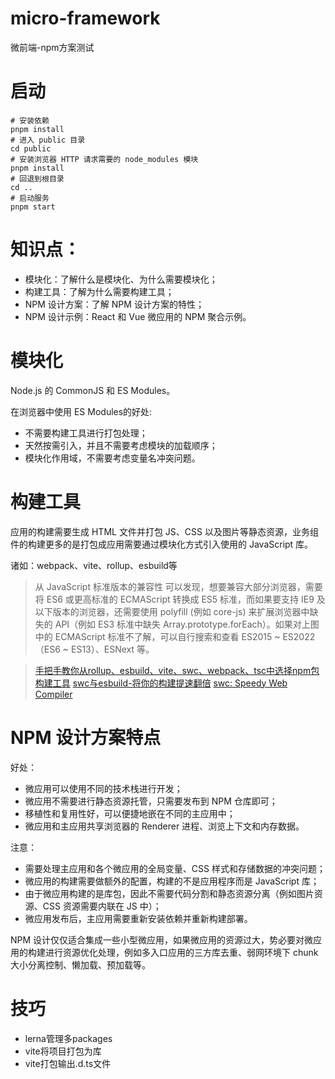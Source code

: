 # micro-framework
微前端-npm方案测试

# 启动
    # 安装依赖
    pnpm install
    # 进入 public 目录
    cd public
    # 安装浏览器 HTTP 请求需要的 node_modules 模块
    pnpm install
    # 回退到根目录
    cd ..
    # 启动服务
    pnpm start


# 知识点：
+ 模块化：了解什么是模块化、为什么需要模块化；
+ 构建工具：了解为什么需要构建工具；
+ NPM 设计方案：了解 NPM 设计方案的特性；
+ NPM 设计示例：React 和 Vue 微应用的 NPM 聚合示例。

# 模块化
Node.js 的 CommonJS 和 ES Modules。

在浏览器中使用 ES Modules的好处:

+ 不需要构建工具进行打包处理；
+ 天然按需引入，并且不需要考虑模块的加载顺序；
+ 模块化作用域，不需要考虑变量名冲突问题。

# 构建工具
应用的构建需要生成 HTML 文件并打包 JS、CSS 以及图片等静态资源，业务组件的构建更多的是打包成应用需要通过模块化方式引入使用的 JavaScript 库。

诸如：webpack、vite、rollup、esbuild等

> 从 JavaScript 标准版本的兼容性 可以发现，想要兼容大部分浏览器，需要将 ES6 或更高标准的 ECMAScript 转换成 ES5 标准，而如果要支持 IE9 及以下版本的浏览器，还需要使用 polyfill (例如 core-js) 来扩展浏览器中缺失的 API（例如 ES3 标准中缺失 Array.prototype.forEach）。如果对上图中的 ECMAScript 标准不了解，可以自行搜索和查看 ES2015 ~ ES2022（ES6 ~ ES13）、ESNext 等。

> [手把手教你从rollup、esbuild、vite、swc、webpack、tsc中选择npm包构建工具](https://juejin.cn/post/7302624942046134312?searchId=20231225201104B72FDB6A51268DC5E4CB#heading-15)
> [swc与esbuild-将你的构建提速翻倍](https://juejin.cn/post/7236670763272798266?searchId=20231225201104B72FDB6A51268DC5E4CB)
> [swc: Speedy Web Compiler](https://swc.rs/)

# NPM 设计方案特点
好处：
+ 微应用可以使用不同的技术栈进行开发；
+ 微应用不需要进行静态资源托管，只需要发布到 NPM 仓库即可；
+ 移植性和复用性好，可以便捷地嵌在不同的主应用中；
+ 微应用和主应用共享浏览器的 Renderer 进程、浏览上下文和内存数据。 

注意：
+ 需要处理主应用和各个微应用的全局变量、CSS 样式和存储数据的冲突问题；
+ 微应用的构建需要做额外的配置，构建的不是应用程序而是 JavaScript 库；
+ 由于微应用构建的是库包，因此不需要代码分割和静态资源分离（例如图片资源、CSS 资源需要内联在 JS 中）；
+ 微应用发布后，主应用需要重新安装依赖并重新构建部署。

NPM 设计仅仅适合集成一些小型微应用，如果微应用的资源过大，势必要对微应用的构建进行资源优化处理，例如多入口应用的三方库去重、弱网环境下 chunk 大小分离控制、懒加载、预加载等。

# 技巧

+ lerna管理多packages
+ vite将项目打包为库
+ vite打包输出.d.ts文件
```
